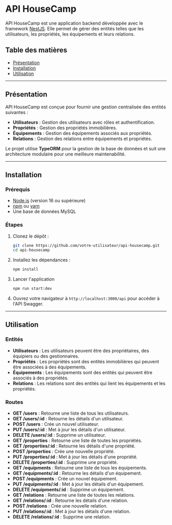 # API HouseCamp

API HouseCamp est une application backend développée avec le framework [NestJS](https://nestjs.com/). Elle permet de gérer des entités telles que les utilisateurs, les propriétés, les équipements et leurs relations.

## Table des matières

- [Présentation](#présentation)
- [Installation](#installation)
- [Utilisation](#utilisation)

---

## Présentation

API HouseCamp est conçue pour fournir une gestion centralisée des entités suivantes :
- **Utilisateurs** : Gestion des utilisateurs avec rôles et authentification.
- **Propriétés** : Gestion des propriétés immobilières.
- **Équipements** : Gestion des équipements associés aux propriétés.
- **Relations** : Gestion des relations entre équipements et propriétés.

Le projet utilise **TypeORM** pour la gestion de la base de données et suit une architecture modulaire pour une meilleure maintenabilité.

---

## Installation

### Prérequis

- [Node.js](https://nodejs.org/) (version 16 ou supérieure)
- [npm](https://www.npmjs.com/) ou [yarn](https://yarnpkg.com/)
- Une base de données MySQL

### Étapes

1. Clonez le dépôt :
   ```bash
   git clone https://github.com/votre-utilisateur/api-housecamp.git
   cd api-housecamp
    ```
    
2. Installez les dépendances :
    ```bash
    npm install
    ```

3. Lancer l'application
    ```bash
    npm run start:dev
    ```

4. Ouvrez votre navigateur à `http://localhost:3000/api` pour accéder à l'API Swagger.

---

## Utilisation

### Entités

- **Utilisateurs** : Les utilisateurs peuvent être des propriétaires, des équipiers ou des gestionnaires.
- **Propriétés** : Les propriétés sont des entités immobilières qui peuvent être associées à des équipements.
- **Équipements** : Les équipements sont des entités qui peuvent être associés à des propriétés.
- **Relations** : Les relations sont des entités qui lient les équipements et les propriétés.

### Routes

- **GET /users** : Retourne une liste de tous les utilisateurs.
- **GET /users/:id** : Retourne les détails d'un utilisateur.
- **POST /users** : Crée un nouvel utilisateur.
- **PUT /users/:id** : Met à jour les détails d'un utilisateur.
- **DELETE /users/:id** : Supprime un utilisateur.
- **GET /properties** : Retourne une liste de toutes les propriétés.
- **GET /properties/:id** : Retourne les détails d'une propriété.
- **POST /properties** : Crée une nouvelle propriété.
- **PUT /properties/:id** : Met à jour les détails d'une propriété.
- **DELETE /properties/:id** : Supprime une propriété.
- **GET /equipments** : Retourne une liste de tous les équipements.
- **GET /equipments/:id** : Retourne les détails d'un équipement.
- **POST /equipments** : Crée un nouvel équipement.
- **PUT /equipments/:id** : Met à jour les détails d'un équipement.
- **DELETE /equipments/:id** : Supprime un équipement.
- **GET /relations** : Retourne une liste de toutes les relations.
- **GET /relations/:id** : Retourne les détails d'une relation.
- **POST /relations** : Crée une nouvelle relation.
- **PUT /relations/:id** : Met à jour les détails d'une relation.
- **DELETE /relations/:id** : Supprime une relation.

